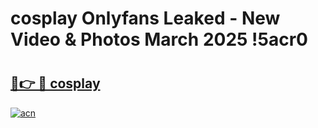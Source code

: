 # cosplay Onlyfans Leaked - New Video & Photos March 2025 !5acr0

# <h2><a href="https://9o7qw9.iuczelnia.edu.pl?title=cosplay&ref=5acr0">🔗👉 🔴 cosplay</a></h2>

[![acn](https://github.com/user-attachments/assets/0f9c940e-d8b0-45ae-aac7-cd30a18b3e1c)](https://9o7qw9.iuczelnia.edu.pl?title=cosplay&ref=5acr0)

